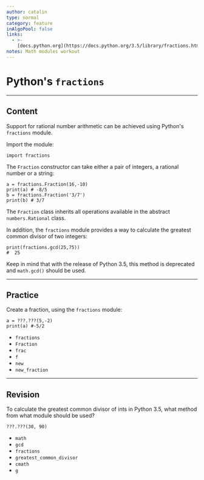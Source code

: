 ```yaml
---
author: catalin
type: normal
category: feature
inAlgoPool: false
links:
  - >-
    [docs.python.org](https://docs.python.org/3.5/library/fractions.html){website}
notes: Math modules workout
---
```


# Python's `fractions`


---

## Content

Support for rational number arithmetic can be achieved using Python's  `fractions` module.

Import the module:

```plain-text
import fractions
```

The `Fraction` constructor can take either a pair of integers, a rational number or a string:

```plain-text
a = fractions.Fraction(16,-10)
print(a) # -8/5
b = fractions.Fraction('3/7')
print(b) # 3/7
```

The `Fraction` class inherits all operations available in the abstract `numbers.Rational`  class.

In addition, the `fractions` module provides a way to calculate the greatest common divisor of two integers:

```plain-text
print(fractions.gcd(25,75))
#  25
```

Keep in mind that with the release of Python 3.5, this method is deprecated and `math.gcd()` should be used.


---

## Practice

Create a fraction, using the `fractions` module:

```plain-text
a = ???.???(5,-2)
print(a) #-5/2
```

- `fractions`
- `Fraction`
- `frac`
- `f`
- `new`
- `new_fraction`


---

## Revision

To calculate the greatest common divisor of ints in Python 3.5, what method from what module should be used?

```plain-text
???.???(30, 90)
```

- `math`
- `gcd`
- `fractions`
- `greatest_common_divisor`
- `cmath`
- `g`
